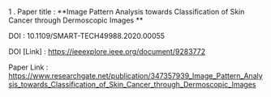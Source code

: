 1 . Paper title : **Image Pattern Analysis towards Classification of Skin Cancer through Dermoscopic Images **

 DOI    :  10.1109/SMART-TECH49988.2020.00055 

DOI [Link]  : https://ieeexplore.ieee.org/document/9283772

Paper Link  : https://www.researchgate.net/publication/347357939_Image_Pattern_Analysis_towards_Classification_of_Skin_Cancer_through_Dermoscopic_Images